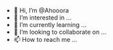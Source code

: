 - 👋 Hi, I’m @Ahooora
- 👀 I’m interested in ...
- 🌱 I’m currently learning ...
- 💞️ I’m looking to collaborate on ...
- 📫 How to reach me ...

<!---
Ahooora/Ahooora is a ✨ special ✨ repository because its `README.md` (this file) appears on your GitHub profile.
You can click the Preview link to take a look at your changes.
--->
